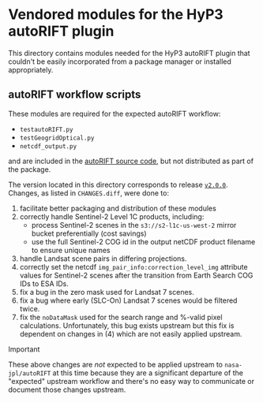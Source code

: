 # Vendored modules for the HyP3 autoRIFT plugin

This directory contains modules needed for the HyP3 autoRIFT plugin that couldn't
be easily incorporated from a package manager or installed appropriately.

## autoRIFT workflow scripts

These modules are required for the expected autoRIFT workflow:
* `testautoRIFT.py`
* `testGeogridOptical.py`
* `netcdf_output.py`

and are included in the [autoRIFT source code](https://github.com/nasa-jpl/autoRIFT),
but not distributed as part of the package. 

The version located in this directory corresponds to release [`v2.0.0`](https://github.com/nasa-jpl/autoRIFT/releases/tag/v2.0.0).
Changes, as listed in `CHANGES.diff`, were done to: 
1. facilitate better packaging and distribution of these modules
2. correctly handle Sentinel-2 Level 1C products, including:
   * process Sentinel-2 scenes in the `s3://s2-l1c-us-west-2` mirror bucket preferentially (cost savings)
   * use the full Sentinel-2 COG id in the output netCDF product filename to ensure unique names
3. handle Landsat scene pairs in differing projections.
4. correctly set the netcdf `img_pair_info:correction_level_img` attribute values for Sentinel-2 scenes after the 
   transition from Earth Search COG IDs to ESA IDs.
5. fix a bug in the zero mask used for Landsat 7 scenes.
6. fix a bug where early (SLC-On) Landsat 7 scenes would be filtered twice.
7. fix the `noDataMask` used for the search range and %-valid pixel calculations. Unfortunately, this bug exists
   upstream but this fix is dependent on changes in (4) which are not easily applied upstream.

> [!IMPORTANT]
> These above changes are *not* expected to be applied upstream to `nasa-jpl/autoRIFT` at this time because they are a
> significant departure of the "expected" upstream workflow and there's no easy way to communicate or document those
> changes upstream.
